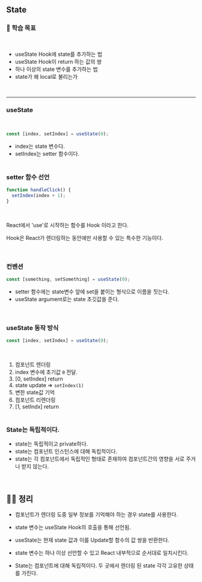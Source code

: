 ## State

### 📌 학습 목표

<br>

- useState Hook에 state를 추가하는 법
- useState Hook이 return 하는 값의 쌍
- 하나 이상의 state 변수를 추가하는 법
- state가 왜 local로 불리는가

<br>

---

### useState

<br>

```javascript
const [index, setIndex] = useState(0);
```

- index는 state 변수다.
- setIndex는 setter 함수이다.
  <br><br>

### setter 함수 선언

```javascript
function handleClick() {
  setIndex(index + 1);
}
```

<br>

React에서 'use'로 시작하는 함수를 Hook 이라고 한다.

Hook은 React가 렌더링하는 동안에만 사용할 수 있는 특수한 기능이다.

<br>

### 컨벤션

```javascript
const [something, setSomething] = useState(0);
```

- setter 함수에는 state변수 앞에 set을 붙이는 형식으로 이름을 짓는다.
- useState argument로는 state 초깃값을 준다.

<br>

### useState 동작 방식

```javascript
const [index, setIndex] = useState(0);
```

<br>

1. 컴포넌트 렌더링
2. index 변수에 초기값 `0` 전달.
3. [0, setIndex] return
4. state update => `setIndex(1)`
5. 변한 state값 기억
6. 컴포넌트 리렌더링
7. [1, setIndx] return
   <br><br>

### State는 독립적이다.

- state는 독립적이고 private하다.
- state는 컴포넌트 인스턴스에 대해 독립적이다.
- state는 각 컴포넌트에서 독립적인 형태로 존재하여 컴포넌트간의 영향을 서로 주거나 받지 않는다.

<br>

## 👨‍💻 정리

- 컴포넌트가 렌더링 도중 일부 정보를 기억해야 하는 경우 state를 사용한다.

- state 변수는 useState Hook의 호출을 통해 선언됨.

- useState는 현재 state 값과 이를 Update할 함수의 값 쌍을 반환한다.

- state 변수는 하나 이상 선언할 수 있고 React 내부적으로 순서대로 일치시킨다.

- State는 컴포넌트에 대해 독립적이다. 두 곳에서 렌더링 된 state 각각 고유한 상태를 가진다.
